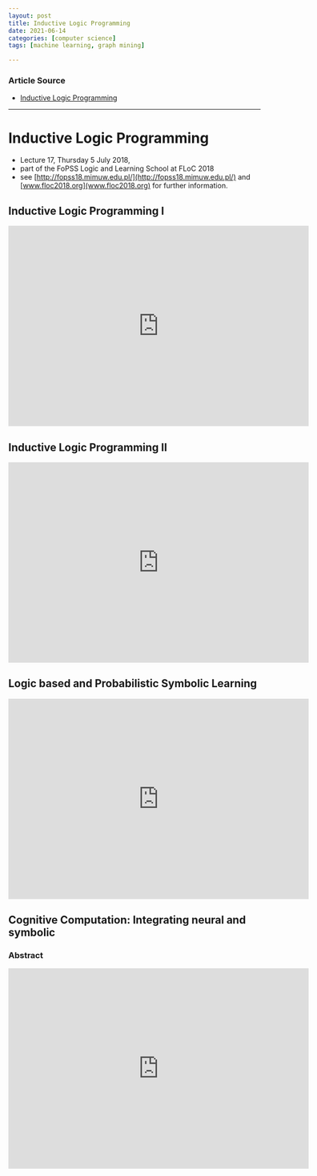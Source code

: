 ```yaml
---
layout: post
title: Inductive Logic Programming
date: 2021-06-14
categories: [computer science]
tags: [machine learning, graph mining]

---
```


### Article Source

* [Inductive Logic Programming](https://www.youtube.com/watch?v=22Sojtv4gbg)


---


# Inductive Logic Programming 

* Lecture 17, Thursday 5 July 2018, 
* part of the FoPSS Logic and Learning School at FLoC 2018 
* see [http://fopss18.mimuw.edu.pl/](http://fopss18.mimuw.edu.pl/) and [www.floc2018.org](www.floc2018.org) for further information.


## Inductive Logic Programming I

<iframe width="600" height="400" src="https://www.youtube.com/embed/7ocgy8VjfJA" title="YouTube video player" frameborder="0" allow="accelerometer; autoplay; clipboard-write; encrypted-media; gyroscope; picture-in-picture" allowfullscreen></iframe>


## Inductive Logic Programming II

<iframe width="600" height="400" src="https://www.youtube.com/embed/nmjCXFJsMfc" title="YouTube video player" frameborder="0" allow="accelerometer; autoplay; clipboard-write; encrypted-media; gyroscope; picture-in-picture" allowfullscreen></iframe>


## Logic based and Probabilistic Symbolic Learning

<iframe width="600" height="400" src="https://www.youtube.com/embed/4CwdO5dWW98" title="YouTube video player" frameborder="0" allow="accelerometer; autoplay; clipboard-write; encrypted-media; gyroscope; picture-in-picture" allowfullscreen></iframe>

## Cognitive Computation: Integrating neural and symbolic


### Abstract

<iframe width="600" height="400" src="https://www.youtube.com/embed/SiEaHNNfCbw" title="YouTube video player" frameborder="0" allow="accelerometer; autoplay; clipboard-write; encrypted-media; gyroscope; picture-in-picture" allowfullscreen></iframe>